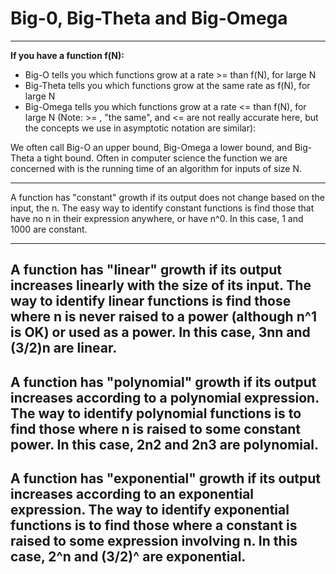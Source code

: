 # Big-0, Big-Theta and Big-Omega
---

**If you have a function f(N):**
- Big-O tells you which functions grow at a rate >= than f(N), for large N
- Big-Theta tells you which functions grow at the same rate as f(N), for large N
- Big-Omega tells you which functions grow at a rate <= than f(N), for large N
(Note: >= , "the same", and <= are not really accurate here, but the concepts we use in asymptotic notation are similar):


We often call Big-O an upper bound, Big-Omega a lower bound, and Big-Theta a tight bound. Often in computer science the function we are concerned with is the running time of an algorithm for inputs of size N.


---
A function has "constant" growth if its output does not change based on the input, the n. The easy way to identify constant functions is find those that have no n in their expression anywhere, or have n^0. In this case, 1 and 1000 are constant.

---
A function has "linear" growth if its output increases linearly with the size of its input. The way to identify linear functions is find those where n is never raised to a power (although n^1 is OK) or used as a power. In this case, 3nn and (3/2)n are linear.
---

A function has "polynomial" growth if its output increases according to a polynomial expression. The way to identify polynomial functions is to find those where n is raised to some constant power. In this case, 2n2 and 2n3 are polynomial.
---
A function has "exponential" growth if its output increases according to an exponential expression. The way to identify exponential functions is to find those where a constant is raised to some expression involving n. In this case, 2^n and (3/2)^ are exponential.
---


